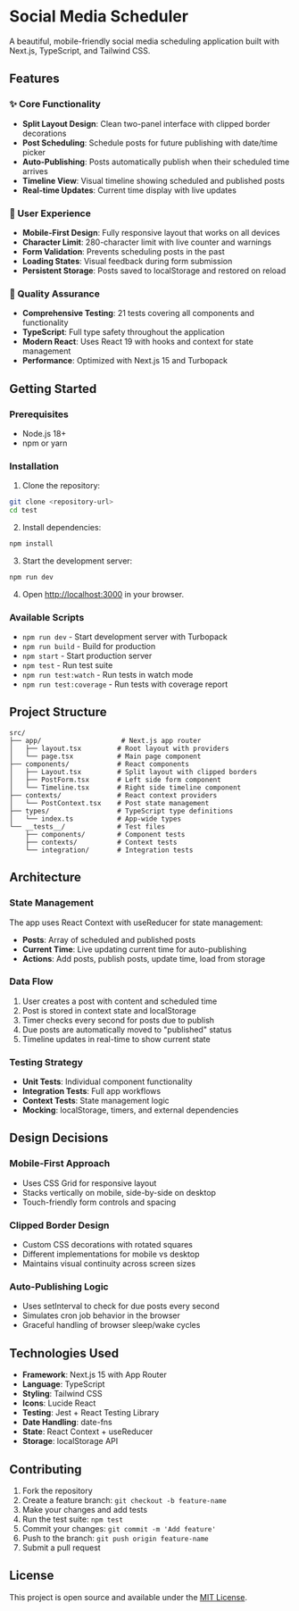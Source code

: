 # Social Media Scheduler

A beautiful, mobile-friendly social media scheduling application built with Next.js, TypeScript, and Tailwind CSS.

## Features

### ✨ Core Functionality
- **Split Layout Design**: Clean two-panel interface with clipped border decorations
- **Post Scheduling**: Schedule posts for future publishing with date/time picker
- **Auto-Publishing**: Posts automatically publish when their scheduled time arrives
- **Timeline View**: Visual timeline showing scheduled and published posts
- **Real-time Updates**: Current time display with live updates

### 🎨 User Experience
- **Mobile-First Design**: Fully responsive layout that works on all devices
- **Character Limit**: 280-character limit with live counter and warnings
- **Form Validation**: Prevents scheduling posts in the past
- **Loading States**: Visual feedback during form submission
- **Persistent Storage**: Posts saved to localStorage and restored on reload

### 🧪 Quality Assurance
- **Comprehensive Testing**: 21 tests covering all components and functionality
- **TypeScript**: Full type safety throughout the application
- **Modern React**: Uses React 19 with hooks and context for state management
- **Performance**: Optimized with Next.js 15 and Turbopack

## Getting Started

### Prerequisites
- Node.js 18+ 
- npm or yarn

### Installation

1. Clone the repository:
```bash
git clone <repository-url>
cd test
```

2. Install dependencies:
```bash
npm install
```

3. Start the development server:
```bash
npm run dev
```

4. Open [http://localhost:3000](http://localhost:3000) in your browser.

### Available Scripts

- `npm run dev` - Start development server with Turbopack
- `npm run build` - Build for production
- `npm start` - Start production server
- `npm test` - Run test suite
- `npm run test:watch` - Run tests in watch mode
- `npm run test:coverage` - Run tests with coverage report

## Project Structure

```
src/
├── app/                    # Next.js app router
│   ├── layout.tsx         # Root layout with providers
│   └── page.tsx           # Main page component
├── components/            # React components
│   ├── Layout.tsx         # Split layout with clipped borders
│   ├── PostForm.tsx       # Left side form component
│   └── Timeline.tsx       # Right side timeline component
├── contexts/              # React context providers
│   └── PostContext.tsx    # Post state management
├── types/                 # TypeScript type definitions
│   └── index.ts           # App-wide types
└── __tests__/             # Test files
    ├── components/        # Component tests
    ├── contexts/          # Context tests
    └── integration/       # Integration tests
```

## Architecture

### State Management
The app uses React Context with useReducer for state management:
- **Posts**: Array of scheduled and published posts
- **Current Time**: Live updating current time for auto-publishing
- **Actions**: Add posts, publish posts, update time, load from storage

### Data Flow
1. User creates a post with content and scheduled time
2. Post is stored in context state and localStorage
3. Timer checks every second for posts due to publish
4. Due posts are automatically moved to "published" status
5. Timeline updates in real-time to show current state

### Testing Strategy
- **Unit Tests**: Individual component functionality
- **Integration Tests**: Full app workflows
- **Context Tests**: State management logic
- **Mocking**: localStorage, timers, and external dependencies

## Design Decisions

### Mobile-First Approach
- Uses CSS Grid for responsive layout
- Stacks vertically on mobile, side-by-side on desktop
- Touch-friendly form controls and spacing

### Clipped Border Design
- Custom CSS decorations with rotated squares
- Different implementations for mobile vs desktop
- Maintains visual continuity across screen sizes

### Auto-Publishing Logic
- Uses setInterval to check for due posts every second
- Simulates cron job behavior in the browser
- Graceful handling of browser sleep/wake cycles

## Technologies Used

- **Framework**: Next.js 15 with App Router
- **Language**: TypeScript
- **Styling**: Tailwind CSS
- **Icons**: Lucide React
- **Testing**: Jest + React Testing Library
- **Date Handling**: date-fns
- **State**: React Context + useReducer
- **Storage**: localStorage API

## Contributing

1. Fork the repository
2. Create a feature branch: `git checkout -b feature-name`
3. Make your changes and add tests
4. Run the test suite: `npm test`
5. Commit your changes: `git commit -m 'Add feature'`
6. Push to the branch: `git push origin feature-name`
7. Submit a pull request

## License

This project is open source and available under the [MIT License](LICENSE).
